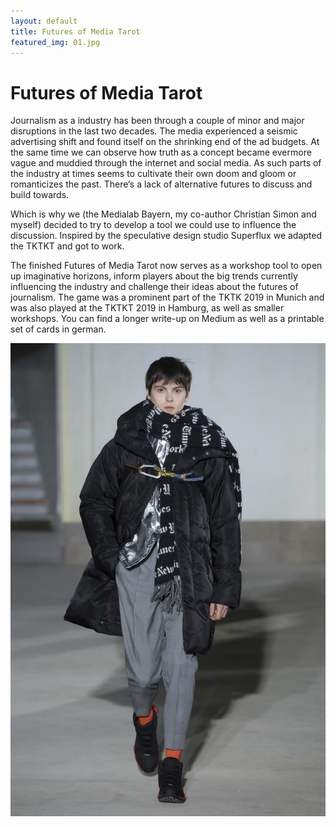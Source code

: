 ```yaml
---
layout: default
title: Futures of Media Tarot
featured_img: 01.jpg
---
```

# Futures of Media Tarot
Journalism as a industry has been through a couple of minor and major disruptions in the last two decades. The media experienced a seismic advertising shift and found itself on the shrinking end of the ad budgets. At the same time we can observe how truth as a concept became evermore vague and muddied through the internet and social media. As such parts of the industry at times seems to cultivate their own doom and gloom or romanticizes the past. There‘s a lack of alternative futures to discuss and build towards.

Which is why we (the Medialab Bayern, my co-author Christian Simon and myself) decided to try to develop a tool we could use to influence the discussion. Inspired by the speculative design studio Superflux we adapted the TKTKT and got to work.

The finished Futures of Media Tarot now serves as a workshop tool to open up imaginative horizons, inform players about the big trends currently influencing the industry and challenge their ideas about the futures of journalism.
The game was a prominent part of the TKTK 2019 in Munich and was also played at the TKTKT 2019 in Hamburg, as well as smaller workshops.
You can find a longer write-up on Medium as well as a printable set of cards in german.

![Bild][image-1]




[image-1]:	01.jpg